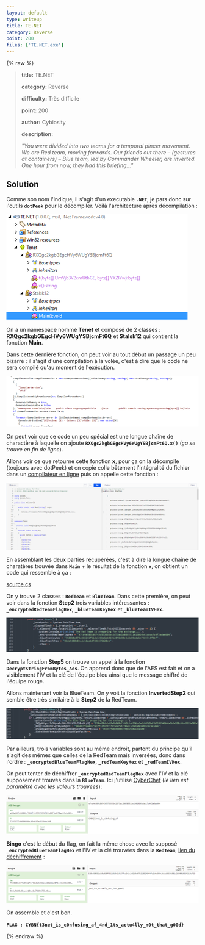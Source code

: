 ```yaml
---
layout: default
type: writeup
title: TE.NET
category: Reverse
point: 200
files: ['TE.NET.exe']
---
```


{% raw %}
> **title:** TE.NET
>
> **category:** Reverse
>
> **difficulty:** Très difficile
>
> **point:** 200
>
> **author:** Cybiosity
>
> **description:**
>
> *"You were divided into two teams for a temporal pincer movement. We are Red team, moving forwards. Our friends out there – (gestures at containers) – Blue team, led by Commander Wheeler, are inverted. One hour from now, they had this briefing..."*
>
> 

## Solution

Comme son nom l'indique, il s'agit d'un executable **`.NET`**, je pars donc sur l'outils **`dotPeek`** pour le décompiler. Voilà l'architecture après décompilation : 

![Architecture après décompilation](images/tenet.png)

On a un namespace nommé **Tenet** et composé de 2 classes : **RXQgc2kgbGEgcHVy6WUgYSBjcmFt6Q** et **Stalsk12** qui contient la fonction **Main**.

Dans cette dernière fonction, on peut voir au tout début un passage un peu bizarre : il s'agit d'une compilation à la volée, c'est à dire que le code ne sera compilé qu'au moment de l'exécution.

![Code de la compilation à la volée](images/hidden_code.png)

On peut voir que ce code un peu spécial est une longue chaîne de charactère à laquelle on ajoute **`RXQgc2kgbGEgcHVy6WUgYSBjcmFt6Q.x()`** (*ça se trouve en fin de ligne*).

Allons voir ce que retourne cette fonction **x**, pour ça on la décompile (toujours avec dotPeek) et on copie colle bêtement l'intégralité du fichier dans un [compilateur en ligne](https://www.programiz.com/csharp-programming/online-compiler/) puis on appelle cette fonction :

![Résultat de la fonction x](images/function_x.png)

En assemblant les deux parties récupérées, c'est à dire la longue chaîne de charatères trouvée dans **`Main`** + le résultat de la fonction **`x`**, on obtient un code qui ressemble à ça :

<a href="files/source.cs" class="btn">source.cs</a>

On y trouve 2 classes : **`RedTeam`** et **`BlueTeam`**. Dans cette première, on peut voir dans la fonction **Step2** trois variables intéressantes : **`_encryptedRedTeamFlagHex`**, **`_blueTeamKeyHex`** et **`_blueTeamIVHex`**.

![Fonction Step2 de ReadTeam](images/redteam.png)

Dans la fonction **Step5** on trouve un appel à la fonction **`DecryptStringFromBytes_Aes`**. On apprend donc que de l'AES est fait et on a visiblement l'IV et la clé de l'équipe bleu ainsi que le message chiffré de l'équipe rouge.

Allons maintenant voir la BlueTeam. On y voit la fonction **InvertedStep2** qui semble être très similaire à la **Step2** de la RedTeam.

![Fonction InvertedStep2 de BlueTeam](images/blueteam.png)

Par ailleurs, trois variables sont au même endroit, partont du principe qu'il s'agit des mêmes que celles de la RedTeam mais inversées, donc dans l'ordre : **`_encryptedBlueTeamFlagHex`**, **`_redTeamKeyHex`** et **`_redTeamIVHex`**.

On peut tenter de déchiffrer **`_encryptedRedTeamFlagHex`** avec l'IV et la clé supposement trouvés dans la **`BlueTeam`**. Ici j'utilise [CyberChef](https://gchq.github.io/CyberChef/#recipe=AES_Decrypt(%7B'option':'Hex','string':'e08e42fc6601bf761ffa3f37df1f47a46f5d278ae13cb6b9d03ad892aca03e6a'%7D,%7B'option':'Hex','string':'755597fd4664886c95461fe821bbe108'%7D,'CBC','Hex','Raw',%7B'option':'Hex','string':''%7D,%7B'option':'Hex','string':''%7D)&input=ZTdjYTRlNTg1Yzg2NzQzZDU3MzM1NWJjMmQ3M2FjMWI4ZDg1NTExZTEzMDI0YjYxZGFjYzdjNGYyYWRhZTYwNA) (*le lien est paramétré avec les valeurs trouvées*):

![Déchiffrement de la BlueTeam](images/flag_0.png)

**Bingo** c'est le début du flag, on fait la même chose avec le supposé **`_encryptedBlueTeamFlagHex`** et l'IV et la clé trouvées dans la **`RedTeam`**, [lien du déchiffrement](https://gchq.github.io/CyberChef/#recipe=AES_Decrypt(%7B'option':'Hex','string':'7688b8e374e868241f61da326be1eb022128f6c33c3ddd89dda1c7303744f4bf'%7D,%7B'option':'Hex','string':'80de9488c8ca4c10aebd7dd0475b28ce'%7D,'CBC','Hex','Raw',%7B'option':'Hex','string':''%7D,%7B'option':'Hex','string':''%7D)&input=NTI4YjQ1MGRiMWViOWU2YjBmMGIxMTZiOWMxZGUyN2ZiYTNlMWNiMDJiOWU2N2IyMTg5MjQ5ZjRmZTFiNmU5NTBjNmRjYTk1NTNlOTgxYTIwMzAwMTA1ZDQyYzhlNzJi) :

![Déchiffrement de la BlueTeam](images/flag_1.png)

On assemble et c'est bon.

**`FLAG : CYBN{t3net_is_c0nfusing_af_4nd_1ts_actu4lly_n0t_that_g00d}`**

{% endraw %}
